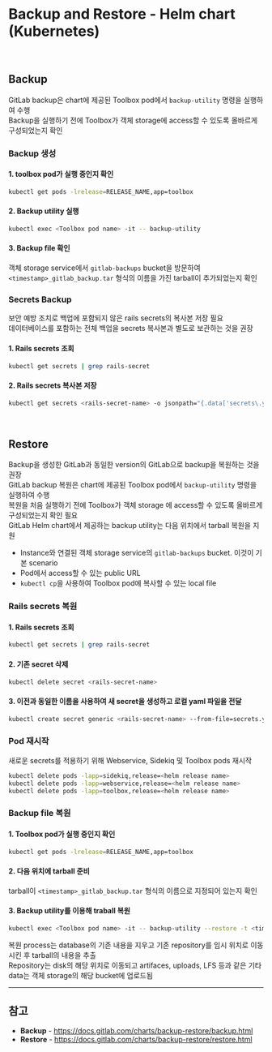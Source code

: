 # Backup and Restore - Helm chart (Kubernetes)

<br>

## Backup
GitLab backup은 chart에 제공된 Toolbox pod에서 `backup-utility` 명령을 실행하여 수행  
Backup을 실행하기 전에 Toolbox가 객체 storage에 access할 수 있도록 올바르게 구성되었는지 확인

### Backup 생성
#### 1. toolbox pod가 실행 중인지 확인
```bash
kubectl get pods -lrelease=RELEASE_NAME,app=toolbox
```

#### 2. Backup utility 실행
```bash
kubectl exec <Toolbox pod name> -it -- backup-utility
```

#### 3. Backup file 확인
객체 storage service에서 `gitlab-backups` bucket을 방문하여 `<timestamp>_gitlab_backup.tar` 형식의 이름을 가진 tarball이 추가되었는지 확인  

### Secrets Backup
보안 예방 조치로 백업에 포함되지 않은 rails secrets의 복사본 저장 필요  
데이터베이스를 포함하는 전체 백업을 secrets 복사본과 별도로 보관하는 것을 권장

#### 1. Rails secrets 조회
```bash
kubectl get secrets | grep rails-secret
```

#### 2. Rails secrets 복사본 저장
```bash
kubectl get secrets <rails-secret-name> -o jsonpath="{.data['secrets\.yml']}" | base64 --decode > gitlab-secrets.yaml
```

<br>

## Restore
Backup을 생성한 GitLab과 동일한 version의 GitLab으로 backup을 복원하는 것을 권장  
GitLab backup 복원은 chart에 제공된 Toolbox pod에서 `backup-utility` 명령을 실행하여 수행  
복원을 처음 실행하기 전에 Toolbox가 객체 storage 에 access할 수 있도록 올바르게 구성되었는지 확인 필요  
GitLab Helm chart에서 제공하는 backup utility는 다음 위치에서 tarball 복원을 지원  
- Instance와 연결된 객체 storage service의 `gitlab-backups` bucket. 이것이 기본 scenario  
- Pod에서 access할 수 있는 public URL  
- `kubectl cp`을 사용하여 Toolbox pod에 복사할 수 있는 local file

### Rails secrets 복원
#### 1. Rails secrets 조회
```bash
kubectl get secrets | grep rails-secret
```

#### 2. 기존 secret 삭제
```bash
kubectl delete secret <rails-secret-name>
```

#### 3. 이전과 동일한 이름을 사용하여 새 secret을 생성하고 로컬 yaml 파일을 전달
```bash
kubectl create secret generic <rails-secret-name> --from-file=secrets.yml=gitlab-secrets.yaml
```

### Pod 재시작
새로운 secrets를 적용하기 위해 Webservice, Sidekiq 및 Toolbox pods 재시작

```bash
kubectl delete pods -lapp=sidekiq,release=<helm release name>
kubectl delete pods -lapp=webservice,release=<helm release name>
kubectl delete pods -lapp=toolbox,release=<helm release name>
```

### Backup file 복원
#### 1. Toolbox pod가 실행 중인지 확인
```bash
kubectl get pods -lrelease=RELEASE_NAME,app=toolbox
```

#### 2. 다음 위치에 tarball 준비
tarball이 `<timestamp>_gitlab_backup.tar` 형식의 이름으로 지정되어 있는지 확인

#### 3. Backup utility를 이용해 traball 복원
```bash
kubectl exec <Toolbox pod name> -it -- backup-utility --restore -t <timestamp>
```

복원 process는 database의 기존 내용을 지우고 기존 repository를 임시 위치로 이동시킨 후 tarball의 내용을 추출  
Repository는 disk의 해당 위치로 이동되고 artifaces, uploads, LFS 등과 같은 기타 data는 객체 storage의 해당 bucket에 업로드됨

<hr>

## 참고
- **Backup** - https://docs.gitlab.com/charts/backup-restore/backup.html
- **Restore** - https://docs.gitlab.com/charts/backup-restore/restore.html
